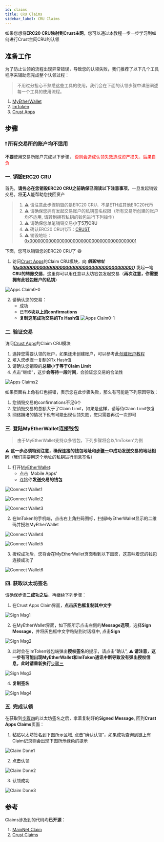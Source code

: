```yaml
---
id: claims
title: CRU Claims
sidebar_label: CRU Claims
---
```


如果您想将**ERC20 CRU映射到Crust主网**，您可以通过本教程一步一步学习到如何进行Crust主网CRU的认领

## 准备工作

为了防止认领的流程出现异常错误，导致您的认领失败，我们推荐了以下几个工具程序来辅助您完成整个认领过程：

> 不用过分担心不熟悉这些工具的使用，我们会在下面的认领步骤中详细阐述每一个工具的使用流程。

1. [MyEtherWallet](https://www.myetherwallet.com/wallet/access)
2. [ImToken](https://token.im/)
3. [Crust Apps](https://apps.crust.network/)

## 步骤

###  ❗️ 所有交易所的账户均不适用

**不要**使用交易所账户完成以下步骤，
<font color='red'>否则会造成认领失效造成资产损失，后果自负</font>

### 一. 销毁ERC20 CRU

首先，**请务必在您销毁ERC20 CRU之前确保已阅读以下注意事项**，一旦发起销毁交易，将**无人**能帮助您找回资产

> 1. ⚠️ 请注意此步骤销毁的是ERC20 CRU，不是ETH或其他ERC20代币
> 2. ⚠️ 请确保您拥有发起交易账户的私钥签名权限（所有交易所创建的账户均不适用, 请转到拥有私钥的钱包进行下列操作）
> 3. ⚠️ 请确保您单笔销毁交易**小于5万CRU**
> 4. ⚠️ 确认ERC20 CRU代币：[CRUST](https://etherscan.io/token/0x32a7C02e79c4ea1008dD6564b35F131428673c41)
> 5. ⚠️ 销毁地址：[0x0000000000000000000000000000000000000001](https://etherscan.io/address/0x0000000000000000000000000000000000000001)

下面，您可以销毁您的ERC20 CRU了 😄

1. 访问[Crust Apps](https://apps.crust.network/#/claims)的Claim CRU模块，向 ***销毁地址([0x0000000000000000000000000000000000000001](https://etherscan.io/address/0x0000000000000000000000000000000000000001))*** 发起一笔**CRU的转账交易**，这里你可以用任意以太坊钱包发起交易（**再次注意，你需要拥有此钱包账户的私钥**）

![Apps Claim0-0](assets/claims/apps_claims0-0.jpg)

2. 请确认您的交易：
    - 成功
    - 已有**6块以上的confirmations**
    - **复制这笔成功交易的Tx Hash值**
![Apps Claim0-1](assets/claims/apps_claims0-1.jpg)

### 二. 验证交易

访问[Crust Apps](https://apps.crust.network/#/claims)的Claim CRU模块

1. 选择您需要认领的账户，如果还未创建账户，可以参考此[创建账户教程](https://wiki.crust.network/docs/zh-CN/crustAccount)
2. 填入您[步骤一](#一-销毁erc20-cru)复制的Tx Hash值
3. 请确认您销毁的**总额小于等于Claim Limit**
4. 点击“继续”，这步**会等待一段时间**，会验证您交易的合法性

![Apps Claims2](assets/claims/apps_claims2.png)

如果页面右上角有红色报错，表示您在此步骤失败，那么有可能是下列原因导致：

1. 您销毁交易的confirmations不足6个
2. 您销毁交易的总额大于了Claim Limit，如果是这样，请等待Claim Limit恢复
3. 网络拥堵的情况下也有可能出现认领失败，您只需要再试一次即可

### 三. 登陆MyEtherWallet连接钱包

> 由于MyEtherWallet支持众多钱包，下列步骤将会以'ImToken'为例

**⚠️ 这一步必须特别注意，确保连接的钱包地址和[步骤一](#一-销毁erc20-cru)中成功发送交易的地址相同**（我们需要用这个地址的私钥进行消息签名）

1. 打开[MyEtherWallet](https://www.myetherwallet.com/wallet/access):
    - 点击 'Mobile Apps'
    - 连接你**发送交易的钱包**

![Connect Wallet1](assets/claims/connect_wallet1.jpg)

![Connect Wallet2](assets/claims/connect_wallet2.jpg)

![Connect Wallet3](assets/claims/connect_wallet3.png)

2. 在ImToken的手机端，点击右上角扫码图标，扫描MyEtherWallet显示的二维码并授权MyEtherWallet

![Connect Wallet4](assets/claims/connect_wallet4.jpg)

![Connect Wallet5](assets/claims/connect_wallet5.jpg)

3. 授权成功后，您将会在MyEtherWallet页面看到以下画面，这意味着您的钱包连接成功了

![Connect Wallet6](assets/claims/connect_wallet6.jpg)

### 四. 获取以太坊签名

请确保[步骤二](#二-验证交易)**成功之后**，再继续下列步骤：

1. 在Crust Apps Claim界面，**点击灰色框复制其中文字**

![Sign Msg1](assets/claims/sign_msg1.jpg)

2. 在MyEtherWallet界面，如下图所示点击左侧的**Message选项**，选择**Sign Message**，并将灰色框中文字粘贴到对话框中, 点击**Sign**

![Sign Msg2](assets/claims/sign_msg2.png)

3. 此时会在ImToken钱包端弹出**授权签名**的提示，请点击“确认”, **⚠️ 请注意，这一步有可能出现MyEtherWallet和ImToken通讯中断导致没有弹出授权信息，此时请重新执行**[步骤三](#三-登陆myetherwallet连接钱包)

![Sign Msg3](assets/claims/sign_msg3.jpg)

4. **复制签名**

![Sign Msg4](assets/claims/sign_msg4.jpg)

### 五. 完成认领

在获取到[步骤四](#四-获取以太坊签名
)的以太坊签名之后，拿着复制好的**Signed Message**, 回到**Crust Apps Claims**页面：

1. 粘贴以太坊签名到下图所示区域, 点击“确认认领”，如果成功查询到链上有Claim记录则会出现下图所示绿色的提示

![Claim Done1](assets/claims/claim_done1.jpg)

2. 点击认领

![Claim Done2](assets/claims/claim_done2.jpg)

3. 认领成功

![Claim Done3](assets/claims/claim_done3.jpg)

## 参考

Claims涉及到的代码均**已开源**：

1. [MainNet Claim](https://github.com/decloudf/crust-bridge/tree/main/mainnet-claim)
2. [Crust Claims](https://github.com/crustio/crust/tree/mainnet-staging/cstrml/claims)
